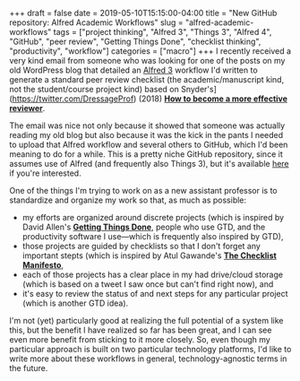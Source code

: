 +++ 
draft = false
date = 2019-05-10T15:15:00-04:00
title = "New GitHub repository: Alfred Academic Workflows"
slug = "alfred-academic-workflows" 
tags = ["project thinking", "Alfred 3", "Things 3", "Alfred 4", "GitHub", "peer review", "Getting Things Done", "checklist thinking", "productivity", "workflow"]
categories = ["macro"]
+++
I recently received a very kind email from someone who was looking for one of the posts on my old WordPress blog that detailed an [Alfred 3](https://www.alfredapp.com/) workflow I'd written to generate a standard peer review checklist (the academic/manuscript kind, not the student/course project kind) based on Snyder's](https://twitter.com/DressageProf) (2018) [**How to become a more effective reviewer**](https://dx.doi.org/10.1177/0016986218754495). 

The email was nice not only because it showed that someone was actually reading my old blog but also because it was the kick in the pants I needed to upload that Alfred workflow and several others to GitHub, which I'd been meaning to do for a while. This is a pretty niche GitHub repository, since it assumes use of Alfred (and frequently also Things 3), but it's available [here](https://github.com/greenhas/academic-alfred-workflows) if you're interested.

One of the things I'm trying to work on as a new assistant professor is to standardize and organize my work so that, as much as possible:
- my efforts are organized around discrete projects (which is inspired by David Allen's [**Getting Things Done**](https://gettingthingsdone.com/), people who use GTD, and the productivity software I use—which is frequently also inspired by GTD),
- those projects are guided by checklists so that I don't forget any important stepts (which is inspired by Atul Gawande's [**The Checklist Manifesto**](https://en.wikipedia.org/wiki/The_Checklist_Manifesto), 
- each of those projects has a clear place in my had drive/cloud storage (which is based on a tweet I saw once but can't find right now), and 
-  it's easy to review the status of and next steps for any particular project (which is another GTD idea). 

I'm not (yet) particularly good at realizing the full potential of a system like this, but the benefit I have realized so far has been great, and I can see even more benefit from sticking to it more closely. So, even though my particular approach is built on two particular technology platforms, I'd like to write more about these workflows in general, technology-agnostic terms in the future. 